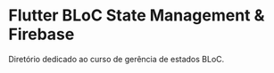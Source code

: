 
# Flutter BLoC State Management & Firebase

Diretório dedicado ao curso de gerência de estados BLoC.